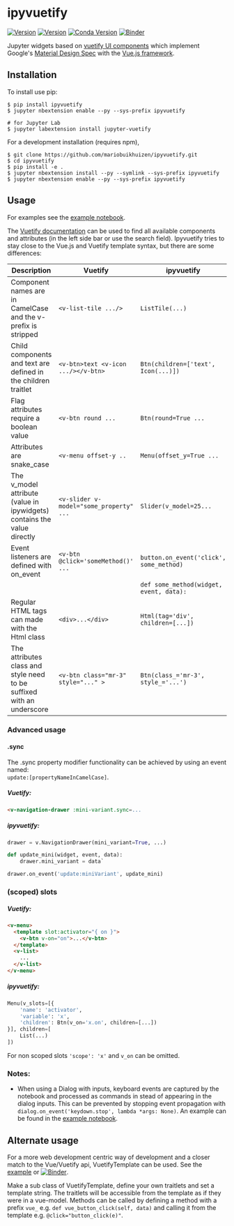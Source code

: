 ipyvuetify
===============================

[![Version](https://img.shields.io/npm/v/jupyter-vuetify.svg)](https://www.npmjs.com/package/jupyter-vuetify)
[![Version](https://img.shields.io/pypi/v/ipyvuetify.svg)](https://pypi.python.org/project/ipyvuetify)
[![Conda Version](https://img.shields.io/conda/vn/conda-forge/ipyvuetify.svg)](https://anaconda.org/conda-forge/ipyvuetify)
[![Binder](https://mybinder.org/badge.svg)](https://mybinder.org/v2/gh/mariobuikhuizen/ipyvuetify/master?filepath=examples%2FExamples.ipynb)

Jupyter widgets based on [vuetify UI components](https://vuetifyjs.com/) which implement Google's
[Material Design Spec](https://material.io/) with the [Vue.js framework](https://vuejs.org/).

Installation
------------

To install use pip:

    $ pip install ipyvuetify
    $ jupyter nbextension enable --py --sys-prefix ipyvuetify
    
    # for Jupyter Lab
    $ jupyter labextension install jupyter-vuetify


For a development installation (requires npm),

    $ git clone https://github.com/mariobuikhuizen/ipyvuetify.git
    $ cd ipyvuetify
    $ pip install -e .
    $ jupyter nbextension install --py --symlink --sys-prefix ipyvuetify
    $ jupyter nbextension enable --py --sys-prefix ipyvuetify

Usage
-----

For examples see the [example notebook](examples/Examples.ipynb).

The [Vuetify documentation](https://vuetifyjs.com/components/buttons#buttons) can be used to find all available
components and attributes (in the left side bar or use the search field). Ipyvuetify tries to stay close to the Vue.js 
and Vuetify template syntax, but there are some differences:

| Description | Vuetify | ipyvuetify |
|-------------|---------|------------|
| Component names are in CamelCase and the v- prefix is stripped | `<v-list-tile .../>` | `ListTile(...)` |
| Child components and text are defined in the children traitlet| `<v-btn>text <v-icon .../></v-btn>` | `Btn(children=['text', Icon(...)])` |
| Flag attributes require a boolean value | `<v-btn round ...` | `Btn(round=True ...` |
| Attributes are snake_case | `<v-menu offset-y ..` | `Menu(offset_y=True ...` |
| The v_model attribute (value in ipywidgets) contains the value directly | `<v-slider v-model="some_property" ...` | `Slider(v_model=25...` |
| Event listeners are defined with on_event | `<v-btn @click='someMethod()' ...` | `button.on_event('click', some_method)` |
| | | `def some_method(widget, event, data):` |
| Regular HTML tags can made with the Html class | `<div>...</div>` | `Html(tag='div', children=[...])` |
| The attributes class and style need to be suffixed with an underscore | `<v-btn class="mr-3" style="..." >` | `Btn(class_='mr-3', style_='...')` |

### Advanced usage
#### .sync
The .sync property modifier functionality can be achieved by using an event named:  
`update:[propertyNameInCamelCase]`.
##### Vuetify:
```HTML
<v-navigation-drawer :mini-variant.sync=...
```
##### ipyvuetify:
```python
drawer = v.NavigationDrawer(mini_variant=True, ...)

def update_mini(widget, event, data):
    drawer.mini_variant = data`

drawer.on_event('update:miniVariant', update_mini)
```

### (scoped) slots
##### Vuetify:
```HTML
<v-menu>
  <template slot:activator="{ on }">
    <v-btn v-on="on">...</v-btn>
  </template>
  <v-list>
    ...
  </v-list>
</v-menu>
```
##### ipyvuetify:
```python
Menu(v_slots=[{
    'name': 'activator',
    'variable': 'x',
    'children': Btn(v_on='x.on', children=[...])
}], children=[
    List(...)
])
```
For non scoped slots `'scope': 'x'` and `v_on` can be omitted.

### Notes:
 * When using a Dialog with inputs, keyboard events are captured by the notebook and processed as
 commands in stead of appearing in the dialog inputs. This can be prevented by stopping event
 propagation with `dialog.on_event('keydown.stop', lambda *args: None)`. An example can be found in
 the [example notebook](examples/Examples.ipynb).

Alternate usage
---------------

For a more web development centric way of development and a closer match to the Vue/Vuetify api, VuetifyTemplate can be used. See the [example](examples/Examples%20template.ipynb) or [![Binder](https://mybinder.org/badge.svg)](https://mybinder.org/v2/gh/mariobuikhuizen/ipyvuetify/master?filepath=examples%2FExamples%20template.ipynb).

Make a sub class of VuetifyTemplate, define your own traitlets and set a template string. The traitlets will be accessible from the template as if they were in a vue-model. Methods can be called by defining a method with a prefix `vue_` e.g. `def vue_button_click(self, data)` and calling it from the template e.g. `@click="button_click(e)"`.
